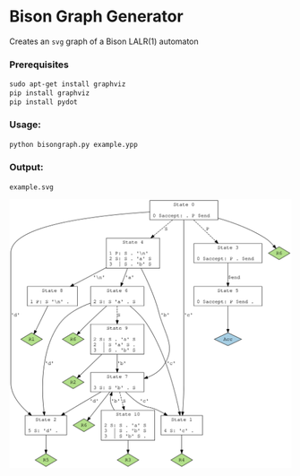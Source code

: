 # Bison Graph Generator

Creates an `svg` graph of a Bison LALR(1) automaton

### Prerequisites

```
sudo apt-get install graphviz
pip install graphviz
pip install pydot
```

### Usage:
```python
python bisongraph.py example.ypp
```

### Output:
```
example.svg
```

<img src="./graph/example.svg">
